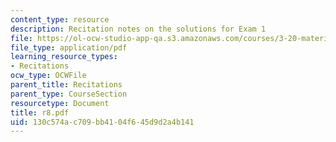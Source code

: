 ```yaml
---
content_type: resource
description: Recitation notes on the solutions for Exam 1
file: https://ol-ocw-studio-app-qa.s3.amazonaws.com/courses/3-20-materials-at-equilibrium-sma-5111-fall-2003/130c574ac709bb4104f645d9d2a4b141_r8.pdf
file_type: application/pdf
learning_resource_types:
- Recitations
ocw_type: OCWFile
parent_title: Recitations
parent_type: CourseSection
resourcetype: Document
title: r8.pdf
uid: 130c574a-c709-bb41-04f6-45d9d2a4b141
---
```

